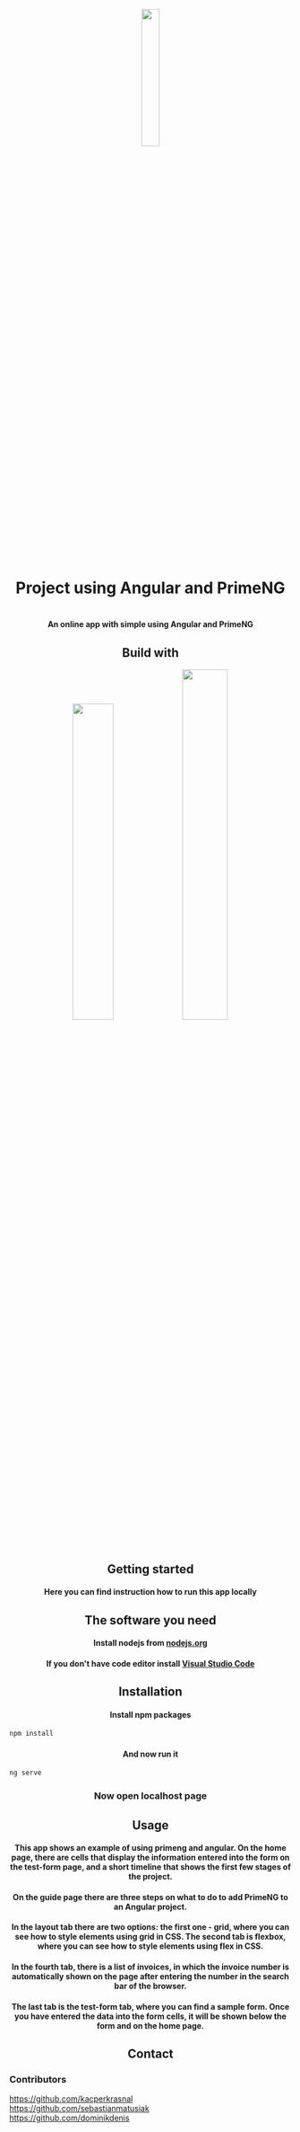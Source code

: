 <p align="center">
    <img src='https://www.bing.com/images/search?view=detailV2&ccid=pQ1aOOkQ&id=D5F293EECD12C05B1B3030B07A5AF3F46260F7C3&thid=OIP.pQ1aOOkQOIyG_Wq7T4eHNgHaC6&mediaurl=https%3a%2f%2fth.bing.com%2fth%2fid%2fR.a50d5a38e910388c86fd6abb4f878736%3frik%3dw%252fdgYvTzWnqwMA%26riu%3dhttp%253a%252f%252fwww.multifloor.com.pl%252fwp-content%252fuploads%252f2018%252f10%252freesco-logo.jpg%26ehk%3dZoasJq2kV%252bUdULzYbEZghemHtYhjBjWJ0pLz30rnA%252bg%253d%26risl%3d%26pid%3dImgRaw%26r%3d0&exph=1048&expw=2667&q=reesco+logo&simid=608055756468802612&FORM=IRPRST&ck=D8F7CB451FA8AAB6783E0249C641A4F5&selectedIndex=0&itb=0&ajaxhist=0&ajaxserp=0' width=25%>
</p>

<h1 align="center"> Project using Angular and PrimeNG <h1>

<h4 align="center">An online app with simple using Angular and PrimeNG<h4>

<h2 align="center">Build with</h1>

<p align="center">
    <img src='https://www.primetek.com.tr/img/primeng.jpg' width='38%' >
    <img src='https://angular.io/assets/images/logos/angular/angular.svg' width='40%'>
</p>

<h2 align="center">Getting started</h2>

<h4 align="center">Here you can find instruction how to run this app locally</h4>

<h2 align="center">The software you need</h2>

<h4 align="center">Install nodejs from <a href="https://nodejs.org/en/">nodejs.org</a></h4>
<h4 align="center">If you don't have code editor install <a href="https://code.visualstudio.com">Visual Studio Code</a></h4>

<h2 align="center">Installation</h2>

<h4 align="center">Install npm packages</h4>

```ps
npm install
```

<h4 align="center">And now run it</h4>

```ps
ng serve
```

<h3 align="center">Now open localhost page</h3>

<h2 align="center">Usage</h2>

<h4 align="center">This app shows an example of using primeng and angular. On the home page, there are cells that display the information entered into the form on the test-form page, and a short timeline that shows the first few stages of the project. </h4>

<h4 align="center">On the guide page there are three steps on what to do to add PrimeNG to an Angular project.</h4>

<h4 align="center">In the layout tab there are two options: the first one - grid, where you can see how to style elements using grid in CSS. The second tab is flexbox, where you can see how to style elements using flex in CSS.</h4>

<h4 align="center">In the fourth tab, there is a list of invoices, in which the invoice number is automatically shown on the page after entering the number in the search bar of the browser.</h4>

<h4 align="center">The last tab is the test-form tab, where you can find a sample form. Once you have entered the data into the form cells, it will be shown below the form and on the home page.</h4>

<h2 align="center">Contact</h2>
<h3>Contributors</h2>

https://github.com/kacperkrasnal
<br>
https://github.com/sebastianmatusiak
<br>
https://github.com/dominikdenis
